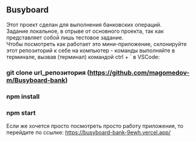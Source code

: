 ## Busyboard
Этот проект сделан для выполнения банковских операций. <br />
Задание локальное, в отрыве от основного проекта, так как представляет собой лишь тестовое задание. <br />
Чтобы посмотреть как работает это мини-приложение, склонируйте этот репозиторий к себе на компьютер - команды выполняйте в терминале, вызвав (терминал) командой ctrl + ` в VSCode: <br />
### git clone url_репозитория (https://github.com/magomedov-m/Busyboard-bank)
### npm install 
### npm start
Если же хочется просто посмотреть просто работу приложения, то перейдите по ссылке: https://busyboard-bank-9ewh.vercel.app/
